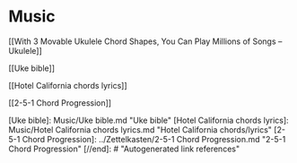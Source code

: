 # Music

[[With 3 Movable Ukulele Chord Shapes, You Can Play Millions of Songs – Ukulele]]

[[Uke bible]]

[[Hotel California chords lyrics]]

[[2-5-1 Chord Progression]]

[//begin]: # "Autogenerated link references for markdown compatibility"
[Uke bible]: Music/Uke bible.md "Uke bible"
[Hotel California chords lyrics]: Music/Hotel California chords lyrics.md "Hotel California chords/lyrics"
[2-5-1 Chord Progression]: ../Zettelkasten/2-5-1 Chord Progression.md "2-5-1 Chord Progression"
[//end]: # "Autogenerated link references"